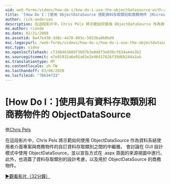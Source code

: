 ```yaml
---
uid: web-forms/videos/how-do-i/how-do-i-use-the-objectdatasource-with-a-data-access-class-and-business-object
title: '[How Do I：]使用 ObjectDataSource 搭配資料存取類別和商務物件 |Microsoft Docs'
author: rick-anderson
description: 在這段影片中，Chris Pels 將示範如何使用 ObjectDataSource 作為資料系結使用者介面專案與自訂資料存取方式之間的中繼層 。
ms.author: riande
ms.date: 02/21/2008
ms.assetid: 8a47e438-3d8c-4a70-803c-56536a868bd9
msc.legacyurl: /web-forms/videos/how-do-i/how-do-i-use-the-objectdatasource-with-a-data-access-class-and-business-object
msc.type: video
ms.openlocfilehash: c7348463689f3607b3e0d8f3e830cf634a44e3b2
ms.sourcegitcommit: e7e91932a6e91a63e2e46417626f39d6b244a3ab
ms.translationtype: MT
ms.contentlocale: zh-TW
ms.lasthandoff: 03/06/2020
ms.locfileid: "78634733"
---
```

# <a name="how-do-i-use-the-objectdatasource-with-a-data-access-class-and-business-object"></a>[How Do I：]使用具有資料存取類別和商務物件的 ObjectDataSource

依[Chris Pels](https://twitter.com/chrispels)

在這段影片中，Chris Pels 將示範如何使用 ObjectDataSource 作為資料系結使用者介面專案與商務物件的自訂資料存取類別之間的中繼層。 會討論在 GUI 設計模式中使用 ObjectDataSource，並以宣告方式在 .aspx 頁面的來源視圖中進行。 此外，也涵蓋了資料存取類別的設計考慮，以及用於 ObjectDataSource 的商務物件。

[&#9654;觀看影片（32分鐘）](https://channel9.msdn.com/Blogs/ASP-NET-Site-Videos/how-do-i-use-the-objectdatasource-with-a-data-access-class-and-business-object)
